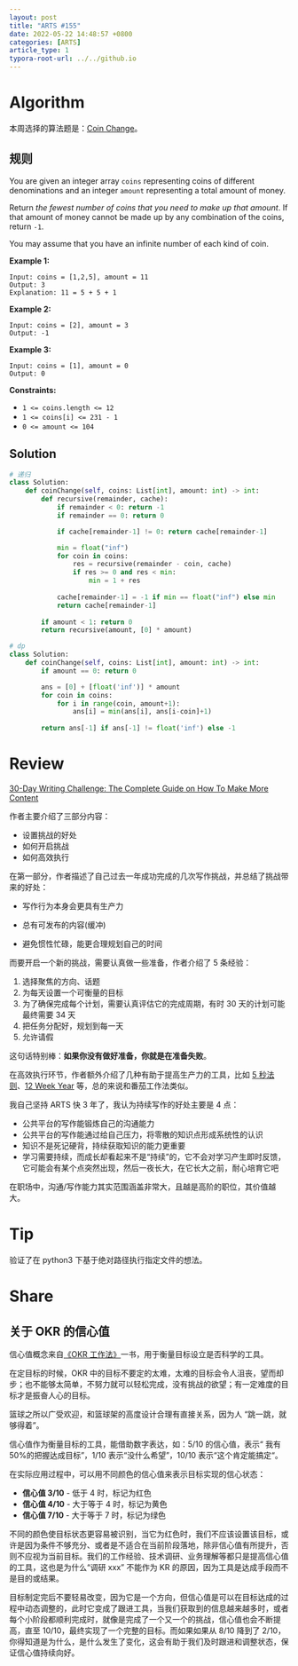 ```yaml
---
layout: post
title: "ARTS #155"
date: 2022-05-22 14:48:57 +0800
categories: [ARTS]
article_type: 1
typora-root-url: ../../github.io
---
```



# Algorithm

本周选择的算法题是：[Coin Change](https://leetcode.com/problems/coin-change/)。


## 规则

You are given an integer array `coins` representing coins of different denominations and an integer `amount` representing a total amount of money.

Return *the fewest number of coins that you need to make up that amount*. If that amount of money cannot be made up by any combination of the coins, return `-1`.

You may assume that you have an infinite number of each kind of coin.

 

**Example 1:**

```
Input: coins = [1,2,5], amount = 11
Output: 3
Explanation: 11 = 5 + 5 + 1
```

**Example 2:**

```
Input: coins = [2], amount = 3
Output: -1
```

**Example 3:**

```
Input: coins = [1], amount = 0
Output: 0
```

 

**Constraints:**

- `1 <= coins.length <= 12`
- `1 <= coins[i] <= 231 - 1`
- `0 <= amount <= 104`

## Solution

```python
# 递归
class Solution:
    def coinChange(self, coins: List[int], amount: int) -> int:
        def recursive(remainder, cache):
            if remainder < 0: return -1
            if remainder == 0: return 0

            if cache[remainder-1] != 0: return cache[remainder-1]

            min = float("inf")
            for coin in coins:
                res = recursive(remainder - coin, cache)
                if res >= 0 and res < min:
                    min = 1 + res
            
            cache[remainder-1] = -1 if min == float("inf") else min
            return cache[remainder-1]
        
        if amount < 1: return 0
        return recursive(amount, [0] * amount)

# dp
class Solution:
    def coinChange(self, coins: List[int], amount: int) -> int:
        if amount == 0: return 0

        ans = [0] + [float('inf')] * amount
        for coin in coins:
            for i in range(coin, amount+1):
                ans[i] = min(ans[i], ans[i-coin]+1)
        
        return ans[-1] if ans[-1] != float('inf') else -1
```


# Review

[30-Day Writing Challenge: The Complete Guide on How To Make More Content](https://medium.com/swlh/30-day-writing-challenge-the-complete-guide-on-how-to-make-more-content-4ca6d0bd2ce0)

作者主要介绍了三部分内容：

- 设置挑战的好处
- 如何开启挑战
- 如何高效执行

在第一部分，作者描述了自己过去一年成功完成的几次写作挑战，并总结了挑战带来的好处：

- 写作行为本身会更具有生产力

- 总有可发布的内容(缓冲)
- 避免惯性忙碌，能更合理规划自己的时间

而要开启一个新的挑战，需要认真做一些准备，作者介绍了 5 条经验：

1. 选择聚焦的方向、话题
2. 为每天设置一个可衡量的目标
3. 为了确保完成每个计划，需要认真评估它的完成周期，有时 30 天的计划可能最终需要 34 天
4. 把任务分配好，规划到每一天
5. 允许请假

这句话特别棒：**如果你没有做好准备，你就是在准备失败**。

在高效执行环节，作者额外介绍了几种有助于提高生产力的工具，比如 [5 秒法则](https://en.wikipedia.org/wiki/Five-second_rule)、[12 Week Year](https://www.amazon.com/12-Week-Year-Others-Months/dp/1118509234) 等，总的来说和番茄工作法类似。

我自己坚持 ARTS 快 3 年了，我认为持续写作的好处主要是 4 点：

- 公共平台的写作能锻炼自己的沟通能力
- 公共平台的写作能通过给自己压力，将零散的知识点形成系统性的认识
- 知识不是死记硬背，持续获取知识的能力更重要
- 学习需要持续，而成长却看起来不是“持续”的，它不会对学习产生即时反馈，它可能会有某个点突然出现，然后一夜长大，在它长大之前，耐心培育它吧

在职场中，沟通/写作能力其实范围涵盖非常大，且越是高阶的职位，其价值越大。

# Tip

验证了在 python3 下基于绝对路径执行指定文件的想法。

# Share

## 关于 OKR 的信心值

信心值概念来自[《OKR 工作法》](https://book.douban.com/subject/27132072/)一书，用于衡量目标设立是否科学的工具。

在定目标的时候，OKR 中的目标不要定的太难，太难的目标会令人沮丧，望而却步；也不能够太简单，不努力就可以轻松完成，没有挑战的欲望；有一定难度的目标才是振奋人心的目标。

篮球之所以广受欢迎，和篮球架的高度设计合理有直接关系，因为人 “跳一跳，就够得着”。

信心值作为衡量目标的工具，能借助数字表达，如：5/10 的信心值，表示“ 我有50%的把握达成目标”，1/10 表示“没什么希望”，10/10 表示“这个肯定能搞定“。

在实际应用过程中，可以用不同颜色的信心值来表示目标实现的信心状态：

- **信心值 3/10** - 低于 4 时，标记为红色
- **信心值 4/10** - 大于等于 4 时，标记为黄色
- **信心值 7/10** - 大于等于 7 时，标记为绿色

不同的颜色使目标状态更容易被识别，当它为红色时，我们不应该设置该目标，或许是因为条件不够充分、或者是不适合在当前阶段落地，除非信心值有所提升，否则不应视为当前目标。我们的工作经验、技术调研、业务理解等都只是提高信心值的工具，这也是为什么“调研 xxx” 不能作为 KR 的原因，因为工具是达成手段而不是目的或结果。

目标制定完后不要轻易改变，因为它是一个方向，但信心值是可以在目标达成的过程中动态调整的，此时它变成了跟进工具，当我们获取到的信息越来越多时，或者每个小阶段都顺利完成时，就像是完成了一个又一个的挑战，信心值也会不断提高，直至 10/10，最终实现了一个完整的目标。而如果如果从 8/10 降到了 2/10，你得知道是为什么，是什么发生了变化，这会有助于我们及时跟进和调整状态，保证信心值持续向好。
